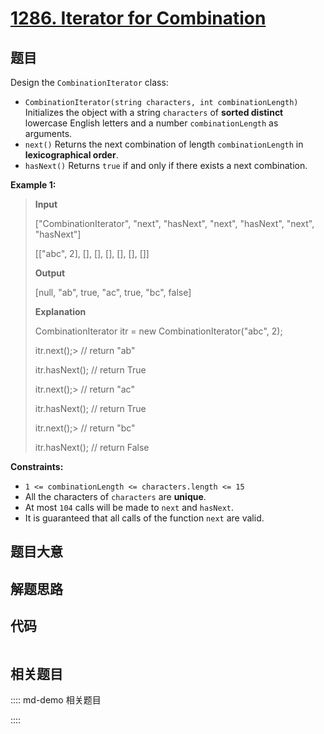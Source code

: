 # [1286. Iterator for Combination](https://leetcode.com/problems/iterator-for-combination/)

## 题目

Design the `CombinationIterator` class:

  * `CombinationIterator(string characters, int combinationLength)` Initializes the object with a string `characters` of **sorted distinct** lowercase English letters and a number `combinationLength` as arguments.
  * `next()` Returns the next combination of length `combinationLength` in **lexicographical order**.
  * `hasNext()` Returns `true` if and only if there exists a next combination.



**Example 1:**

> 
> 
> 
> 
> 
> **Input**
> 
> ["CombinationIterator", "next", "hasNext", "next", "hasNext", "next", "hasNext"]
> 
> [["abc", 2], [], [], [], [], [], []]
> 
> **Output**
> 
> [null, "ab", true, "ac", true, "bc", false]
> 
> 
> 
> **Explanation**
> 
> CombinationIterator itr = new CombinationIterator("abc", 2);
> 
> itr.next();> 
> // return "ab"
> 
> itr.hasNext(); // return True
> 
> itr.next();> 
> // return "ac"
> 
> itr.hasNext(); // return True
> 
> itr.next();> 
> // return "bc"
> 
> itr.hasNext(); // return False

**Constraints:**

  * `1 <= combinationLength <= characters.length <= 15`
  * All the characters of `characters` are **unique**.
  * At most `104` calls will be made to `next` and `hasNext`.
  * It is guaranteed that all calls of the function `next` are valid.


## 题目大意

## 解题思路

## 代码

```javascript

```

## 相关题目

:::: md-demo 相关题目

::::
